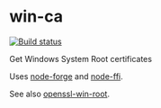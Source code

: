 # win-ca

[![Build status](https://ci.appveyor.com/api/projects/status/e6xhpp9d7aml95j2?svg=true)](https://ci.appveyor.com/project/ukoloff/win-ca)

Get Windows System Root certificates

Uses [node-forge][]
and [node-ffi][].

See also [openssl-win-root][].

[node-ffi]: https://github.com/node-ffi/node-ffi
[node-forge]: https://github.com/digitalbazaar/forge
[openssl-win-root]: https://github.com/ukoloff/openssl-win-root
